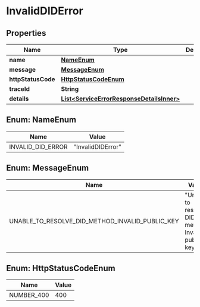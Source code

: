 # InvalidDIDError

## Properties

| Name               | Type                                                                                    | Description | Notes      |
| ------------------ | --------------------------------------------------------------------------------------- | ----------- | ---------- |
| **name**           | [**NameEnum**](#NameEnum)                                                               |             |            |
| **message**        | [**MessageEnum**](#MessageEnum)                                                         |             |            |
| **httpStatusCode** | [**HttpStatusCodeEnum**](#HttpStatusCodeEnum)                                           |             |            |
| **traceId**        | **String**                                                                              |             |            |
| **details**        | [**List&lt;ServiceErrorResponseDetailsInner&gt;**](ServiceErrorResponseDetailsInner.md) |             | [optional] |

## Enum: NameEnum

| Name              | Value                       |
| ----------------- | --------------------------- |
| INVALID_DID_ERROR | &quot;InvalidDIDError&quot; |

## Enum: MessageEnum

| Name                                            | Value                                                        |
| ----------------------------------------------- | ------------------------------------------------------------ |
| UNABLE_TO_RESOLVE_DID_METHOD_INVALID_PUBLIC_KEY | &quot;Unable to resolve DID method. Invalid public key&quot; |

## Enum: HttpStatusCodeEnum

| Name       | Value |
| ---------- | ----- |
| NUMBER_400 | 400   |
